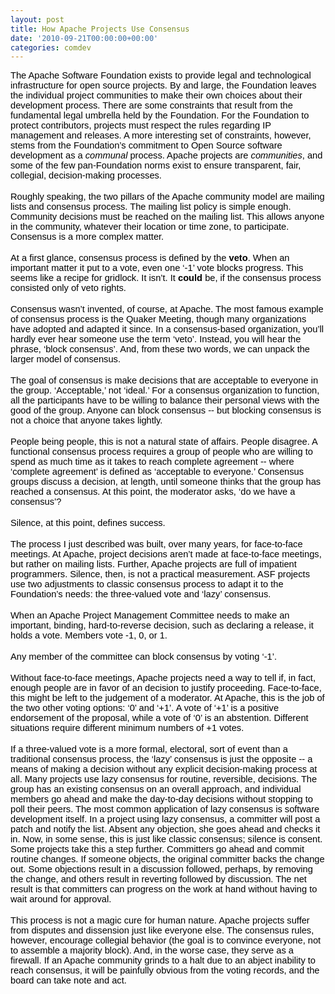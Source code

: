 ```yaml
---
layout: post
title: How Apache Projects Use Consensus
date: '2010-09-21T00:00:00+00:00'
categories: comdev
---
```

<div style="margin-top: 0px; margin-right: 0px; margin-bottom: 0px; margin-left: 0px; background-color: transparent; font-family: Times; font-size: medium; "><span id="internal-source-marker_0.2315526243764907" style="font-size: 11pt; font-family: Arial; color: #000000; background-color: transparent; font-weight: normal; font-style: normal; text-decoration: none; vertical-align: baseline; white-space: pre-wrap; ">The Apache Software Foundation exists to provide legal and technological infrastructure for open source projects. By and large, the Foundation leaves the individual project communities to make their own choices about their development process. There are some constraints that result from the fundamental legal umbrella held by the Foundation. For the Foundation to protect contributors, projects must respect the rules regarding IP management and releases. A more interesting set of constraints, however, stems from the Foundation’s commitment to Open Source software development as a </span><span style="font-size: 11pt; font-family: Arial; color: #000000; background-color: transparent; font-weight: normal; font-style: italic; text-decoration: none; vertical-align: baseline; white-space: pre-wrap; ">communal</span><span style="font-size: 11pt; font-family: Arial; color: #000000; background-color: transparent; font-weight: normal; font-style: normal; text-decoration: none; vertical-align: baseline; white-space: pre-wrap; "> process. Apache projects are </span><span style="font-size: 11pt; font-family: Arial; color: #000000; background-color: transparent; font-weight: normal; font-style: italic; text-decoration: none; vertical-align: baseline; white-space: pre-wrap; ">communities</span><span style="font-size: 11pt; font-family: Arial; color: #000000; background-color: transparent; font-weight: normal; font-style: normal; text-decoration: none; vertical-align: baseline; white-space: pre-wrap; ">, and some of the few pan-Foundation norms exist to ensure transparent, fair, collegial, decision-making processes.</span><br /><span style="font-size: 11pt; font-family: Arial; color: #000000; background-color: transparent; font-weight: normal; font-style: normal; text-decoration: none; vertical-align: baseline; white-space: pre-wrap; "></span><br /><span style="font-size: 11pt; font-family: Arial; color: #000000; background-color: transparent; font-weight: normal; font-style: normal; text-decoration: none; vertical-align: baseline; white-space: pre-wrap; ">Roughly speaking, the two pillars of the Apache community model are mailing lists and consensus process. The mailing list policy is simple enough. Community decisions must be reached on the mailing list. This allows anyone in the community, whatever their location or time zone, to participate. Consensus is a more complex matter.</span><br /><span style="font-size: 11pt; font-family: Arial; color: #000000; background-color: transparent; font-weight: normal; font-style: normal; text-decoration: none; vertical-align: baseline; white-space: pre-wrap; "></span><br /><span style="font-size: 11pt; font-family: Arial; color: #000000; background-color: transparent; font-weight: normal; font-style: normal; text-decoration: none; vertical-align: baseline; white-space: pre-wrap; ">At a first glance, consensus process is defined by the</span><span style="font-size: 11pt; font-family: Arial; color: #000000; background-color: transparent; font-weight: bold; font-style: normal; text-decoration: none; vertical-align: baseline; white-space: pre-wrap; "> veto</span><span style="font-size: 11pt; font-family: Arial; color: #000000; background-color: transparent; font-weight: normal; font-style: normal; text-decoration: none; vertical-align: baseline; white-space: pre-wrap; ">. When an important matter it put to a vote, even one ‘-1’ vote blocks progress. This seems like a recipe for gridlock. It isn’t. It </span><span style="font-size: 11pt; font-family: Arial; color: #000000; background-color: transparent; font-weight: bold; font-style: normal; text-decoration: none; vertical-align: baseline; white-space: pre-wrap; ">could </span><span style="font-size: 11pt; font-family: Arial; color: #000000; background-color: transparent; font-weight: normal; font-style: normal; text-decoration: none; vertical-align: baseline; white-space: pre-wrap; ">be, if the consensus process consisted only of veto rights. </span><br /><span style="font-size: 11pt; font-family: Arial; color: #000000; background-color: transparent; font-weight: normal; font-style: normal; text-decoration: none; vertical-align: baseline; white-space: pre-wrap; "></span><br /><span style="font-size: 11pt; font-family: Arial; color: #000000; background-color: transparent; font-weight: normal; font-style: normal; text-decoration: none; vertical-align: baseline; white-space: pre-wrap; ">Consensus wasn’t invented, of course, at Apache. The most famous example of consensus process is the Quaker Meeting, though many organizations have adopted and adapted it since. In a consensus-based organization, you’ll hardly ever hear someone use the term ‘veto’. Instead, you will hear the phrase, ‘block consensus’. And, from these two words, we can unpack the larger model of consensus.</span><br /><span style="font-size: 11pt; font-family: Arial; color: #000000; background-color: transparent; font-weight: normal; font-style: normal; text-decoration: none; vertical-align: baseline; white-space: pre-wrap; "></span><br /><span style="font-size: 11pt; font-family: Arial; color: #000000; background-color: transparent; font-weight: normal; font-style: normal; text-decoration: none; vertical-align: baseline; white-space: pre-wrap; ">The goal of consensus is make decisions that are acceptable to everyone in the group. ‘Acceptable,’ not ‘ideal.’ For a consensus organization to function, all the participants have to be willing to balance their personal views with the good of the group. Anyone can block consensus -- but blocking consensus is not a choice that anyone takes lightly.</span><br /><span style="font-size: 11pt; font-family: Arial; color: #000000; background-color: transparent; font-weight: normal; font-style: normal; text-decoration: none; vertical-align: baseline; white-space: pre-wrap; "></span><br /><span style="font-size: 11pt; font-family: Arial; color: #000000; background-color: transparent; font-weight: normal; font-style: normal; text-decoration: none; vertical-align: baseline; white-space: pre-wrap; ">People being people, this is not a natural state of affairs. People disagree. A functional consensus process requires a group of people who are willing to spend as much time as it takes to reach complete agreement -- where ‘complete agreement’ is defined as ‘acceptable to everyone.’ Consensus groups discuss a decision, at length, until someone thinks that the group has reached a consensus. At this point, the moderator asks, ‘do we have a consensus’? </span><br /><span style="font-size: 11pt; font-family: Arial; color: #000000; background-color: transparent; font-weight: normal; font-style: normal; text-decoration: none; vertical-align: baseline; white-space: pre-wrap; "></span><br /><span style="font-size: 11pt; font-family: Arial; color: #000000; background-color: transparent; font-weight: normal; font-style: normal; text-decoration: none; vertical-align: baseline; white-space: pre-wrap; ">Silence, at this point, defines success.</span><br /><span style="font-size: 11pt; font-family: Arial; color: #000000; background-color: transparent; font-weight: normal; font-style: normal; text-decoration: none; vertical-align: baseline; white-space: pre-wrap; "></span><br /><span style="font-size: 11pt; font-family: Arial; color: #000000; background-color: transparent; font-weight: normal; font-style: normal; text-decoration: none; vertical-align: baseline; white-space: pre-wrap; ">The process I just described was built, over many years, for face-to-face meetings. At Apache, project decisions aren’t made at face-to-face meetings, but rather on mailing lists. Further, Apache projects are full of impatient programmers. Silence, then, is not a practical measurement. ASF projects use two adjustments to classic consensus process to adapt it to the Foundation’s needs: the three-valued vote and ‘lazy’ consensus.</span><br /><span style="font-size: 11pt; font-family: Arial; color: #000000; background-color: transparent; font-weight: normal; font-style: normal; text-decoration: none; vertical-align: baseline; white-space: pre-wrap; "></span><br /><span style="font-size: 11pt; font-family: Arial; color: #000000; background-color: transparent; font-weight: normal; font-style: normal; text-decoration: none; vertical-align: baseline; white-space: pre-wrap; ">When an Apache Project Management Committee needs to make an important, binding, hard-to-reverse decision, such as declaring a release, it holds a vote. Members vote -1, 0, or 1.</span><br /><span style="font-size: 11pt; font-family: Arial; color: #000000; background-color: transparent; font-weight: normal; font-style: normal; text-decoration: none; vertical-align: baseline; white-space: pre-wrap; "></span><br /><span style="font-size: 11pt; font-family: Arial; color: #000000; background-color: transparent; font-weight: normal; font-style: normal; text-decoration: none; vertical-align: baseline; white-space: pre-wrap; ">Any member of the committee can block consensus by voting ‘-1’. </span><br /><span style="font-size: 11pt; font-family: Arial; color: #000000; background-color: transparent; font-weight: normal; font-style: normal; text-decoration: none; vertical-align: baseline; white-space: pre-wrap; "></span><br /><span style="font-size: 11pt; font-family: Arial; color: #000000; background-color: transparent; font-weight: normal; font-style: normal; text-decoration: none; vertical-align: baseline; white-space: pre-wrap; ">Without face-to-face meetings, Apache projects need a way to tell if, in fact, enough people are in favor of an decision to justify proceeding. Face-to-face, this might be left to the judgement of a moderator. At Apache, this is the job of the two other voting options: ‘0’ and ‘+1’. A vote of ‘+1’ is a positive endorsement of the proposal, while a vote of ‘0’ is an abstention. Different situations require different minimum numbers of +1 votes.</span><br /><span style="font-size: 11pt; font-family: Arial; color: #000000; background-color: transparent; font-weight: normal; font-style: normal; text-decoration: none; vertical-align: baseline; white-space: pre-wrap; "></span><br /><span style="font-size: 11pt; font-family: Arial; color: #000000; background-color: transparent; font-weight: normal; font-style: normal; text-decoration: none; vertical-align: baseline; white-space: pre-wrap; ">If a three-valued vote is a more formal, electoral, sort of event than a traditional consensus process, the ‘lazy’ consensus is just the opposite -- a means of making a decision without any explicit decision-making process at all. Many projects use lazy consensus for routine, reversible, decisions. The group has an existing consensus on an overall approach, and individual members go ahead and make the day-to-day decisions without stopping to poll their peers. The most common application of lazy consensus is software development itself. In a project using lazy consensus, a committer will post a patch and notify the list. Absent any objection, she goes ahead and checks it in. Now, in some sense, this is just like classic consensus; silence is consent. Some projects take this a step further. Committers go ahead and commit routine changes. If someone objects, the original committer backs the change out. Some objections result in a discussion followed, perhaps, by removing the change, and others result in reverting followed by discussion. The net result is that committers can progress on the work at hand without having to wait around for approval. </span><br /><span style="font-size: 11pt; font-family: Arial; color: #000000; background-color: transparent; font-weight: normal; font-style: normal; text-decoration: none; vertical-align: baseline; white-space: pre-wrap; "></span><br /><span style="font-size: 11pt; font-family: Arial; color: #000000; background-color: transparent; font-weight: normal; font-style: normal; text-decoration: none; vertical-align: baseline; white-space: pre-wrap; ">This process is not a magic cure for human nature. Apache projects suffer from disputes and dissension just like everyone else. The consensus rules, however, encourage collegial behavior (the goal is to convince everyone, not to assemble a majority block). And, in the worse case, they serve as a firewall. If an Apache community grinds to a halt due to an abject inability to reach consensus, it will be painfully obvious from the voting records, and the board can take note and act.</span></div>
